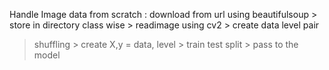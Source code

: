 Handle Image data from scratch : download from url using beautifulsoup > store in directory class wise > readimage using cv2 > create data level pair
> shuffling > create X,y = data, level > train test split > pass to the model
